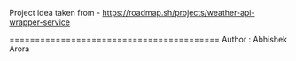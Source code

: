 Project idea taken from - https://roadmap.sh/projects/weather-api-wrapper-service

=========================================
Author : Abhishek Arora
